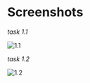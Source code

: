 # Screenshots
*task 1.1*


![1.1](https://imgur.com/8pDmxlhtop\1.1task.png)

*task 1.2*

![1.2](https://imgur.com/a/vISfPD8)
